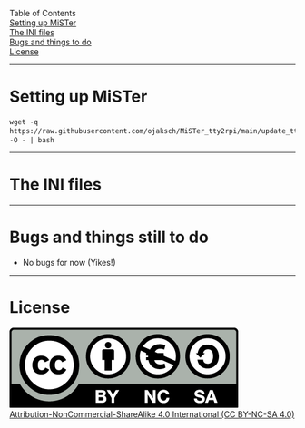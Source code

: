 
Table of Contents  
[Setting up MiSTer](#software)  
[The INI files](#the-ini-files)  
[Bugs and things to do](#bugs-and-things-still-to-do)  
[License](#license)  

---

# Setting up MiSTer

```
wget -q https://raw.githubusercontent.com/ojaksch/MiSTer_tty2rpi/main/update_tty2rpi.sh -O - | bash
```

---

# The INI files


---

# Bugs and things still to do

- No bugs for now (Yikes!)

---

# License

![CC BY-NC-SA 4.0](pictures/by-nc-sa.eu.png)  
[Attribution-NonCommercial-ShareAlike 4.0 International (CC BY-NC-SA 4.0)](https://creativecommons.org/licenses/by-nc-sa/4.0/)
